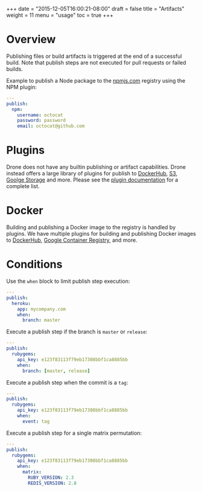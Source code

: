 +++
date = "2015-12-05T16:00:21-08:00"
draft = false
title = "Artifacts"
weight = 11
menu = "usage"
toc = true
+++


# Overview

Publishing files or build artifacts is triggered at the end of a successful build. Note that publish steps are not executed for pull requests or failed builds.

Example to publish a Node package to the [npmjs.com](/plugins/npm/) registry using the NPM plugin:

```yaml
---
publish:
  npm:
    username: octocat
    password: password
    email: octocat@github.com
```

# Plugins

Drone does not have any builtin publishing or artifact capabilities. Drone instead offers a large library of plugins for publish to [DockerHub](/plugins/docker/), [S3](/plugins/s3/), [Goolge Storage](/plugins/google_cloudstorage/) and more. Please see the [plugin documentation](/plugins/) for a complete list.

# Docker

Building and publishing a Docker image to the registry is handled by plugins. We have multiple plugins for building and publishing Docker images to [DockerHub](/plugins/docker/), [Google Container Registry](/plugins/gcr/), and more.

# Conditions

Use the `when` block to limit publish step execution:

```yaml
---
publish:
  heroku:
    app: mycompany.com
    when:
      branch: master
```

Execute a publish step if the branch is `master` or `release`:

```yaml
---
publish:
  rubygems:
    api_key: e123f83113f79eb17308bbf1ca8885bb
    when:
      branch: [master, release]
```

Execute a publish step when the commit is a `tag`:

```yaml
---
publish:
  rubygems:
    api_key: e123f83113f79eb17308bbf1ca8885bb
    when:
      event: tag
```

Execute a publish step for a single matrix permutation:

```yaml
---
publish:
  rubygems:
    api_key: e123f83113f79eb17308bbf1ca8885bb
    when:
      matrix:
        RUBY_VERSION: 2.3
        REDIS_VERSION: 2.8
```
